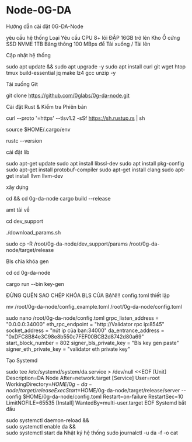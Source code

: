 # Node-0G-DA
Hướng dẫn cài đặt 0G-DA-Node

yêu cầu hệ thống
Loại	Yêu cầu
CPU	8+ lõi
ĐẬP	16GB trở lên
Kho	Ổ cứng SSD NVME 1TB
Băng thông	100 MBps để Tải xuống / Tải lên

Cập nhật hệ thống

sudo apt update && sudo apt upgrade -y
sudo apt install curl git wget htop tmux build-essential jq make lz4 gcc unzip -y

Tải xuống Git

git clone https://github.com/0glabs/0g-da-node.git

Cài đặt Rust & Kiểm tra Phiên bản

curl --proto '=https' --tlsv1.2 -sSf https://sh.rustup.rs | sh

source $HOME/.cargo/env

rustc --version

cài đặt lib

sudo apt-get update
sudo apt install libssl-dev
sudo apt install pkg-config
sudo apt-get install protobuf-compiler
sudo apt-get install clang
sudo apt-get install llvm llvm-dev

xây dựng

cd && cd 0g-da-node
cargo build --release

amt tải về

cd dev_support

./download_params.sh

sudo cp -R /root/0g-da-node/dev_support/params /root/0g-da-node/target/release

Bls chìa khóa gen

cd
cd 0g-da-node

cargo run --bin key-gen

ĐỪNG QUÊN SAO CHÉP KHÓA BLS CỦA BẠN!!!
config.toml thiết lập

mv /root/0g-da-node/config_example.toml /root/0g-da-node/config.toml

sudo nano /root/0g-da-node/config.toml
grpc_listen_address = "0.0.0.0:34000" eth_rpc_endpoint = "http://Validator rpc ip:8545" socket_address = "nút ip của bạn:34000" da_entrance_address = "0xDFC8B84e3C98e8b550c7FEF00BCB2d8742d80a69" start_block_number = 802 signer_bls_private_key = "Bls key gen paste" signer_eth_private_key = "validator eth private key"

Tạo Systemd

sudo tee /etc/systemd/system/da.service > /dev/null <<EOF
[Unit]
Description=DA Node
After=network.target
[Service]
User=root
WorkingDirectory=$HOME/0g-da-node/target/release
ExecStart=$HOME/0g-da-node/target/release/server --config $HOME/0g-da-node/config.toml
Restart=on-failure
RestartSec=10
LimitNOFILE=65535
[Install]
WantedBy=multi-user.target
EOF
Systemd bắt đầu

sudo systemctl daemon-reload && \
sudo systemctl enable da && \
sudo systemctl start da
Nhật ký hệ thống
sudo journalctl -u da -f -o cat
